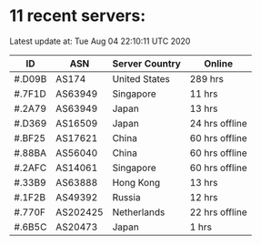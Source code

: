 # 11 recent servers:

Latest update at: Tue Aug 04 22:10:11 UTC 2020

| ID | ASN | Server Country | Online |
| -- | --- | -------------- | ------ |
| #.D09B | AS174 | United States | 289 hrs |
| #.7F1D | AS63949 | Singapore | 11 hrs |
| #.2A79 | AS63949 | Japan | 13 hrs |
| #.D369 | AS16509 | Japan | 24 hrs offline |
| #.BF25 | AS17621 | China | 60 hrs offline |
| #.88BA | AS56040 | China | 60 hrs offline |
| #.2AFC | AS14061 | Singapore | 60 hrs offline |
| #.33B9 | AS63888 | Hong Kong | 13 hrs |
| #.1F2B | AS49392 | Russia | 12 hrs |
| #.770F | AS202425 | Netherlands | 22 hrs offline |
| #.6B5C | AS20473 | Japan | 1 hrs |

